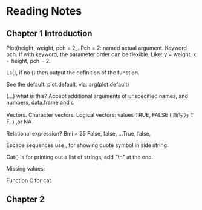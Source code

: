 # Reading Notes
## Chapter 1 Introduction 
Plot(height, weight, pch = 2_. 
Pch = 2: named actual argument. 
Keyword pch. If with keyword, the parameter order can be flexible. 
Like: y = weight, x = height, pch = 2. 

Ls(), if no () then output the definition of the function. 

See the default: plot.default, via: arg(plot.default)

(…) what is this? 
Accept additional arguments of unspecified names, and numbers, data.frame and c 

Vectors. 
Character vectors. 
Logical vectors: values TRUE, FALSE   ( 简写为 T F, ) ,or NA

Relational expression? 
Bmi > 25
False, false, …True, false, 

Escape sequences use \, for showing quote symbol in side string. 

Cat() is for printing out a list of strings, add "\n" at the end. 

Missing values: 

Function C for cat

## Chapter 2
